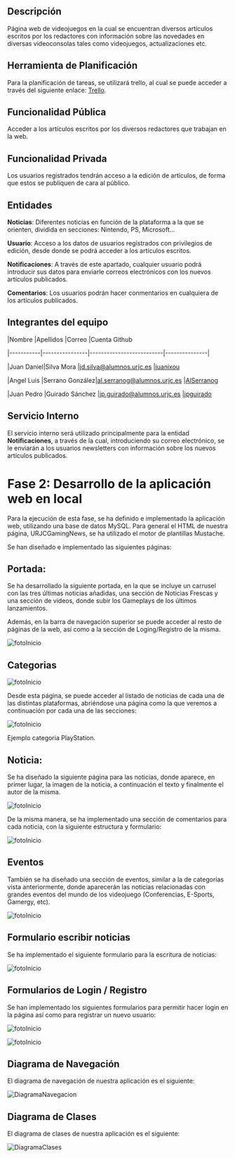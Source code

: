 ## Descripción

Página web de videojuegos en la cual se encuentran diversos artículos escritos por los redactores con información sobre las novedades en diversas videoconsolas tales como videojuegos, actualizaciones etc.

  

## Herramienta de Planificación

Para la planificación de tareas, se utilizará trello, al cual se puede acceder a través del siguiente enlace: [Trello](https://trello.com/b/LZSEqH9P/playurjc).

  

## Funcionalidad Pública

Acceder a los artículos escritos por los diversos redactores que trabajan en la web.

  

## Funcionalidad Privada

Los usuarios registrados tendrán acceso a la edición de artículos, de forma que estos se publiquen de cara al público.

  

## Entidades

**Noticias**: Diferentes noticias en función de la plataforma a la que se orienten, dividida en secciones: Nintendo, PS, Microsoft...

**Usuario**: Acceso a los datos de usuarios registrados con privilegios de edición, desde donde se podrá acceder a los artículos escritos.

**Notificaciones**: A través de este apartado, cualquier usuario podrá introducir sus datos para enviarle correos electrónicos con los nuevos artículos publicados.

**Comentarios**: Los usuarios podrán hacer conmentarios en cualquiera de los artículos publicados.

  

## Integrantes del equipo

|Nombre |Apellidos |Correo |Cuenta Github

|-----------|----------------|--------------------------|---------------|

|Juan Daniel|Silva Mora |[jd.silva@alumnos.urjc.es](mailto:jd.silva@alumnos.urjc.es) |[juanixou](https://github.com/juanixou)

|Angel Luis |Serrano González|[al.serranog@alumnos.urjc.es](mailto:al.serranog@alumnos.urjc.es) |[AlSerranog](https://github.com/AlSerranog)

|Juan Pedro |Guirado Sánchez |[jp.guirado@alumnos.urjc.es](mailto:jp.guirado@alumnos.urjc.es) |[jpguirado](https://github.com/jpguirado)

## Servicio Interno

El servicio interno será utilizado principalmente para la entidad **Notificaciones**, a través de la cual, introduciendo su correo electrónico, se le enviarán a los usuarios newsletters con información sobre los nuevos artículos publicados.

  
  

# Fase 2: Desarrollo de la aplicación web en local

  

Para la ejecución de esta fase, se ha definido e implementado la aplicación web, utilizando una base de datos MySQL. Para general el HTML de nuestra página, URJCGamingNews, se ha utilizado el motor de plantillas Mustache.

  

Se han diseñado e implementado las siguientes páginas:

  

## Portada:

  

Se ha desarrollado la siguiente portada, en la que se incluye un carrusel con las tres últimas noticias añadidas, una sección de Noticias Frescas y una sección de videos, donde subir los Gameplays de los últimos lanzamientos.

Además, en la barra de navegación superior se puede acceder al resto de páginas de la web, así como a la sección de Loging/Registro de la misma.

  

![fotoInicio](https://github.com/Juanixou/URJCGamingNews/blob/master/FotosMarkDown/Inicio.PNG?raw=true)

  
  

## Categorias

  

![fotoInicio](https://github.com/Juanixou/URJCGamingNews/blob/master/FotosMarkDown/categorias.PNG?raw=true)

  

Desde esta página, se puede acceder al listado de noticias de cada una de las distintas plataformas, abriéndose una página como la que veremos a continuación por cada una de las secciones:

  

![fotoInicio](https://github.com/Juanixou/URJCGamingNews/blob/master/FotosMarkDown/Categoria.PNG?raw=true)

Ejemplo categoria PlayStation.

  
  

## Noticia:

  

Se ha diseñado la siguiente página para las noticias, donde aparece, en primer lugar, la imagen de la noticia, a continuación el texto y finalmente el autor de la misma.

  

![fotoInicio](https://github.com/Juanixou/URJCGamingNews/blob/master/FotosMarkDown/noticia.PNG?raw=true)

  
  
  

De la misma manera, se ha implementado una sección de comentarios para cada noticia, con la siguiente estructura y formulario:

  

![fotoInicio](https://github.com/Juanixou/URJCGamingNews/blob/master/FotosMarkDown/FormularioComentarios.PNG?raw=true)

  

## Eventos

  

También se ha diseñado una sección de eventos, similar a la de categorías vista anteriormente, donde aparecerán las noticias relacionadas con grandes eventos del mundo de los videojuego (Conferencias, E-Sports, Gamergy, etc).

  

![fotoInicio](https://github.com/Juanixou/URJCGamingNews/blob/master/FotosMarkDown/eventos.PNG?raw=true)

  

## Formulario escribir noticias

  

Se ha implementado el siguiente formulario para la escritura de noticias:

  

![fotoInicio](https://github.com/Juanixou/URJCGamingNews/blob/master/FotosMarkDown/EscribirNoticia.PNG?raw=true)

  

## Formularios de Login / Registro

  

Se han implementado los siguientes formularios para permitir hacer login en la página así como para registrar un nuevo usuario:

  

![fotoInicio](https://github.com/Juanixou/URJCGamingNews/blob/master/FotosMarkDown/login.PNG?raw=true)

  

![fotoInicio](https://github.com/Juanixou/URJCGamingNews/blob/master/FotosMarkDown/registro.PNG?raw=true)

  
  
  

## Diagrama de Navegación

  

El diagrama de navegación de nuestra aplicación es el siguiente:

  

![DiagramaNavegacion](https://github.com/Juanixou/URJCGamingNews/blob/master/FotosMarkDown/diagramaDeNavegacion.PNG?raw=true)
## Diagrama de Clases

  

El diagrama de clases de nuestra aplicación es el siguiente:

  

![DiagramaClases](https://github.com/Juanixou/URJCGamingNews/blob/master/FotosMarkDown/diagramaDeClases.PNG?raw=true)
